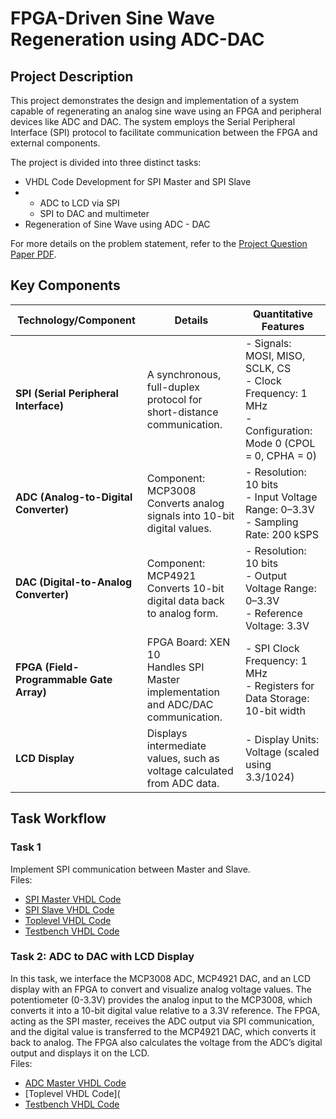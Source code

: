 # FPGA-Driven Sine Wave Regeneration using ADC-DAC
## **Project Description**
This project demonstrates the design and implementation of a system capable of regenerating an analog sine wave using an FPGA and peripheral devices like ADC and DAC. The system employs the Serial Peripheral Interface (SPI) protocol to facilitate communication between the FPGA and external components.

The project is divided into three distinct tasks:

* VHDL Code Development for SPI Master and SPI Slave
* -  ADC to LCD via SPI
  -  SPI to DAC and multimeter
* Regeneration of Sine Wave using ADC - DAC

For more details on the problem statement, refer to the [Project Question Paper PDF](ProjectQuestionPaper.pdf).

## **Key Components**

| **Technology/Component**    | **Details**                                                                                          | **Quantitative Features**                                      |
|------------------------------|------------------------------------------------------------------------------------------------------|---------------------------------------------------------------|
| **SPI (Serial Peripheral Interface)** | A synchronous, full-duplex protocol for short-distance communication.                           | - Signals: MOSI, MISO, SCLK, CS<br>- Clock Frequency: 1 MHz<br>- Configuration: Mode 0 (CPOL = 0, CPHA = 0) |
| **ADC (Analog-to-Digital Converter)**  | Component: MCP3008<br>Converts analog signals into 10-bit digital values.                       | - Resolution: 10 bits<br>- Input Voltage Range: 0–3.3V<br>- Sampling Rate: 200 kSPS |
| **DAC (Digital-to-Analog Converter)**  | Component: MCP4921<br>Converts 10-bit digital data back to analog form.                        | - Resolution: 10 bits<br>- Output Voltage Range: 0–3.3V<br>- Reference Voltage: 3.3V |
| **FPGA (Field-Programmable Gate Array)** | FPGA Board: XEN 10<br>Handles SPI Master implementation and ADC/DAC communication.       | - SPI Clock Frequency: 1 MHz<br>- Registers for Data Storage: 10-bit width |
| **LCD Display**              | Displays intermediate values, such as voltage calculated from ADC data.                             | - Display Units: Voltage (scaled using 3.3/1024) |

## **Task Workflow** 
### **Task 1** 
Implement SPI communication between Master and Slave.<br>
Files:
- [SPI Master VHDL Code](https://github.com/Foraum/need-to-think/blob/main/Task%201/part1_master.vhd)
- [SPI Slave VHDL Code](https://github.com/Foraum/need-to-think/blob/main/Task%201/part1_slave.vhd)
- [Toplevel VHDL Code](https://github.com/Foraum/need-to-think/blob/main/Task%201/Toplevel.vhd)
- [Testbench VHDL Code](https://github.com/Foraum/need-to-think/blob/main/Task%201/Testbench.vhd)

### **Task 2: ADC to DAC with LCD Display**
In this task, we interface the MCP3008 ADC, MCP4921 DAC, and an LCD display with an FPGA to convert and visualize analog voltage values. The potentiometer (0-3.3V) provides the analog input to the MCP3008, which converts it into a 10-bit digital value relative to a 3.3V reference. The FPGA, acting as the SPI master, receives the ADC output via SPI communication, and the digital value is transferred to the MCP4921 DAC, which converts it back to analog. The FPGA also calculates the voltage from the ADC’s digital output and displays it on the LCD.<br>
Files:
- [ADC Master VHDL Code](https://github.com/Foraum/need-to-think/blob/main/Task%202/part2_master.vhd)
- [Toplevel VHDL Code](
- [Testbench VHDL Code](https://github.com/Foraum/need-to-think/blob/main/Task%202/Testbench.vhd)
